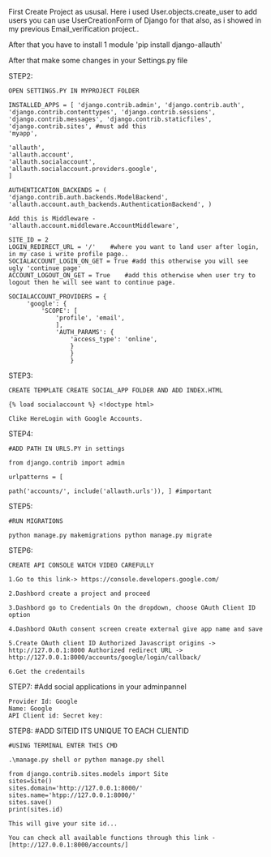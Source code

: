 First Create Project as ususal.
Here i used User.objects.create_user to add users you can use UserCreationForm of Django for that also, as i showed in my previous Email_verification project..

After that you have to install 1 module 'pip install django-allauth'

After that make some changes in your Settings.py file

STEP2:

    OPEN SETTINGS.PY IN MYPROJECT FOLDER

    INSTALLED_APPS = [ 'django.contrib.admin', 'django.contrib.auth', 'django.contrib.contenttypes', 'django.contrib.sessions', 'django.contrib.messages', 'django.contrib.staticfiles', 'django.contrib.sites', #must add this 
    'myapp',

    'allauth',   
    'allauth.account',  
    'allauth.socialaccount',
    'allauth.socialaccount.providers.google', 
    ]

    AUTHENTICATION_BACKENDS = ( 'django.contrib.auth.backends.ModelBackend', 'allauth.account.auth_backends.AuthenticationBackend', )

    Add this is Middleware - 'allauth.account.middleware.AccountMiddleware',

    SITE_ID = 2 
    LOGIN_REDIRECT_URL = '/'    #where you want to land user after login, in my case i write profile page..
    SOCIALACCOUNT_LOGIN_ON_GET = True #add this otherwise you will see ugly 'continue page'
    ACCOUNT_LOGOUT_ON_GET = True    #add this otherwise when user try to logout then he will see want to continue page.

    SOCIALACCOUNT_PROVIDERS = {
         'google': {
             'SCOPE': [
                 'profile', 'email', 
                 ], 
                 'AUTH_PARAMS': {
                     'access_type': 'online', 
                     } 
                     } 
                     }

STEP3:

    CREATE TEMPLATE CREATE SOCIAL_APP FOLDER AND ADD INDEX.HTML

    {% load socialaccount %} <!doctype html>

    Clike HereLogin with Google Accounts.

STEP4:

    #ADD PATH IN URLS.PY in settings

    from django.contrib import admin

    urlpatterns = [

    path('accounts/', include('allauth.urls')), ] #important

STEP5:

    #RUN MIGRATIONS

    python manage.py makemigrations python manage.py migrate

STEP6:

    CREATE API CONSOLE WATCH VIDEO CAREFULLY

    1.Go to this link-> https://console.developers.google.com/

    2.Dashbord create a project and proceed

    3.Dashbord go to Credentials On the dropdown, choose OAuth Client ID option

    4.Dashbord OAuth consent screen create external give app name and save

    5.Create OAuth client ID Authorized Javascript origins -> http://127.0.0.1:8000 Authorized redirect URL -> http://127.0.0.1:8000/accounts/google/login/callback/

    6.Get the credentails

STEP7: #Add social applications in your adminpannel

    Provider Id: Google 
    Name: Google 
    API Client id: Secret key:

STEP8: #ADD SITEID ITS UNIQUE TO EACH CLIENTID

    #USING TERMINAL ENTER THIS CMD

    .\manage.py shell or python manage.py shell

    from django.contrib.sites.models import Site
    sites=Site()
    sites.domain='http://127.0.0.1:8000/'
    sites.name='htpp://127.0.0.1:8000/'
    sites.save()
    print(sites.id)

    This will give your site id...

    You can check all available functions through this link - [http://127.0.0.1:8000/accounts/]